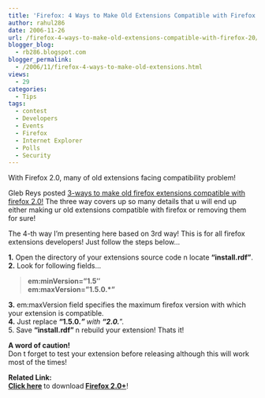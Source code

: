 ```yaml
---
title: 'Firefox: 4 Ways to Make Old Extensions Compatible with Firefox 2.0'
author: rahul286
date: 2006-11-26
url: /firefox-4-ways-to-make-old-extensions-compatible-with-firefox-20/
blogger_blog:
  - rb286.blogspot.com
blogger_permalink:
  - /2006/11/firefox-4-ways-to-make-old-extensions.html
views:
  - 29
categories:
  - Tips
tags:
  - contest
  - Developers
  - Events
  - Firefox
  - Internet Explorer
  - Polls
  - Security
---
```

With Firefox 2.0, many of old extensions facing compatibility problem!

Gleb Reys posted <a href="http://www.perfectblogger.com/2006/09/make-extensions-compatible-with-firefox2/" onclick="_gaq.push(['_trackEvent', 'outbound-article', 'http://www.perfectblogger.com/2006/09/make-extensions-compatible-with-firefox2/', '3-ways to make old firefox extensions compatible with firefox 2.0!']);" >3-ways to make old firefox extensions compatible with firefox 2.0!</a> The three way covers up so many details that u will end up either making ur old extensions compatible with firefox or removing them for sure!

The 4-th way I&#8217;m presenting here based on 3rd way! This is for all firefox extensions developers! Just follow the steps below&#8230;

<span style="font-weight: bold">1.</span> Open the directory of your extensions source code n locate <span style="font-weight: bold">&#8220;install.rdf&#8221;</span>.  
<span style="font-weight: bold">2.</span> Look for following fields&#8230;

> <span style="font-weight: bold"> em:minVersion=&#8221;1.5&#8243;</span>  
> <span style="font-weight: bold"> em:maxVersion=&#8221;1.5.0.*&#8221;</span>

<span style="font-weight: bold">3.</span> em:maxVersion field specifies the maximum firefox version with which your extension is compatible.  
<span style="font-weight: bold">4.</span> Just replace <span style="font-weight: bold">&#8220;1.5.0.*&#8221; </span>with <span style="font-weight: bold">&#8220;2.0.*&#8221;.<br /> 5.</span> Save <span style="font-weight: bold">&#8220;install.rdf&#8221; </span>n rebuild your extension! Thats it!

<span style="font-weight: bold">A word of caution!<br /> </span>Don t forget to test your extension before releasing although this will work most of the times!

<span style="font-weight: bold">Related Link:</span>  
<a href="http://www.spreadfirefox.com/node&#038;id=199011&#038;t=1" onclick="_gaq.push(['_trackEvent', 'outbound-article', 'http://www.spreadfirefox.com/node&id=199011&t=1', 'Click here']);" style="font-weight: bold">Click here</a><span style="font-weight: bold"> </span>to download<span style="font-weight: bold"> </span><a href="http://www.spreadfirefox.com/node&#038;id=199011&#038;t=1" onclick="_gaq.push(['_trackEvent', 'outbound-article', 'http://www.spreadfirefox.com/node&id=199011&t=1', 'Firefox']);" style="font-weight: bold">Firefox</a><a href="http://www.spreadfirefox.com/node&#038;id=199011&#038;t=1" onclick="_gaq.push(['_trackEvent', 'outbound-article', 'http://www.spreadfirefox.com/node&id=199011&t=1', ' 2.0+']);" style="font-weight: bold"> 2.0+</a>!
